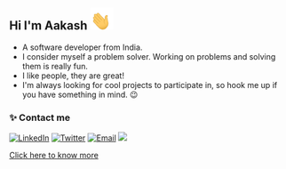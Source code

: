 ## Hi I'm Aakash <img height="40px" src="wave-hand.gif">

- A software developer from India.
- I consider myself a problem solver. Working on problems and solving them is really fun.
- I like people, they are great!
- I'm always looking for cool projects to participate in, so hook me up if you have something in mind. 😉

### ✨ Contact me

[![LinkedIn][linkedin-img]][linkedin-link] [![Twitter][twitter-img]][twitter-link] [![Email][gmail-img]][gmail-link] <img src="https://komarev.com/ghpvc/?username=skyme5&style=flat-square" width="1px"/>

<!-- > I'm currently active at [akash-gajjar](https://github.com/akash-gajjar)

[![GitHub Streak](https://github-readme-streak-stats-one-beige.vercel.app/?user=akash-gajjar&theme=dark)](https://github.com/akash-gajjar/)

<!-- [![Readme Card](https://github-readme-stats.vercel.app/api/wakatime?username=skyme5)](https://github.com/skyme5/) -->

<!-- ![Indeed](https://img.shields.io/badge/indeed-003A9B?style=flat-square&logo=indeed&logoColor=white) -->

[Click here to know more][github-dashboard]

[github-dashboard]: https://github.com/skyme5/dashboard
[gmail-img]: https://img.shields.io/badge/Gmail-D14836?style=flat-square&logo=gmail&logoColor=white
[gmail-link]: mailto:aakashkgajjar@gmail.com?subject=Hi%20Aakash!%20Lets%20connect&body=INSERT_MESSAGE
[linkedin-img]: https://img.shields.io/badge/skyme5-%230077B5.svg?style=flat-square&logo=linkedin&logoColor=white
[linkedin-link]: https://linkedin.com/in/aakashkgajjar "Make a connection with Aakash on LinkedIn"
[twitter-img]: https://img.shields.io/twitter/follow/aakashkgajjar
[twitter-link]: https://twitter.com/aakashkgajjar "Connect with Aakash on Twitter"
